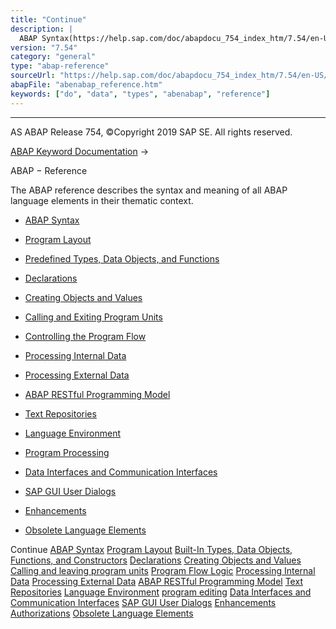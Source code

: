 ```yaml
---
title: "Continue"
description: |
  ABAP Syntax(https://help.sap.com/doc/abapdocu_754_index_htm/7.54/en-US/abenabap_syntax.htm) Program Layout(https://help.sap.com/doc/abapdocu_754_index_htm/7.54/en-US/abenabap_program_layout.htm) Built-In Types, Data Objects, Functions, and Constructors(https://help.sap.com/doc/abapdocu_754_ind
version: "7.54"
category: "general"
type: "abap-reference"
sourceUrl: "https://help.sap.com/doc/abapdocu_754_index_htm/7.54/en-US/abenabap_reference.htm"
abapFile: "abenabap_reference.htm"
keywords: ["do", "data", "types", "abenabap", "reference"]
---
```


* * *

AS ABAP Release 754, ©Copyright 2019 SAP SE. All rights reserved.

[ABAP Keyword Documentation](https://help.sap.com/doc/abapdocu_754_index_htm/7.54/en-US/abenabap.htm) → 

ABAP − Reference

The ABAP reference describes the syntax and meaning of all ABAP language elements in their thematic context.

-   [ABAP Syntax](https://help.sap.com/doc/abapdocu_754_index_htm/7.54/en-US/abenabap_syntax.htm)

-   [Program Layout](https://help.sap.com/doc/abapdocu_754_index_htm/7.54/en-US/abenabap_program_layout.htm)

-   [Predefined Types, Data Objects, and Functions](https://help.sap.com/doc/abapdocu_754_index_htm/7.54/en-US/abenbuilt_in.htm)

-   [Declarations](https://help.sap.com/doc/abapdocu_754_index_htm/7.54/en-US/abendeclarations.htm)

-   [Creating Objects and Values](https://help.sap.com/doc/abapdocu_754_index_htm/7.54/en-US/abencreate_objects.htm)

-   [Calling and Exiting Program Units](https://help.sap.com/doc/abapdocu_754_index_htm/7.54/en-US/abenabap_execution.htm)

-   [Controlling the Program Flow](https://help.sap.com/doc/abapdocu_754_index_htm/7.54/en-US/abenabap_flow_logic.htm)

-   [Processing Internal Data](https://help.sap.com/doc/abapdocu_754_index_htm/7.54/en-US/abenabap_data_working.htm)

-   [Processing External Data](https://help.sap.com/doc/abapdocu_754_index_htm/7.54/en-US/abenabap_language_external_data.htm)

-   [ABAP RESTful Programming Model](https://help.sap.com/doc/abapdocu_754_index_htm/7.54/en-US/abenrestful_abap_programming.htm)

-   [Text Repositories](https://help.sap.com/doc/abapdocu_754_index_htm/7.54/en-US/abenabap_texts.htm)

-   [Language Environment](https://help.sap.com/doc/abapdocu_754_index_htm/7.54/en-US/abenlanguage.htm)

-   [Program Processing](https://help.sap.com/doc/abapdocu_754_index_htm/7.54/en-US/abenprogram_editing.htm)

-   [Data Interfaces and Communication Interfaces](https://help.sap.com/doc/abapdocu_754_index_htm/7.54/en-US/abenabap_data_communication.htm)

-   [SAP GUI User Dialogs](https://help.sap.com/doc/abapdocu_754_index_htm/7.54/en-US/abenabap_screens.htm)

-   [Enhancements](https://help.sap.com/doc/abapdocu_754_index_htm/7.54/en-US/abenenhancement_framework.htm)

-   [Obsolete Language Elements](https://help.sap.com/doc/abapdocu_754_index_htm/7.54/en-US/abenabap_obsolete.htm)

Continue
[ABAP Syntax](https://help.sap.com/doc/abapdocu_754_index_htm/7.54/en-US/abenabap_syntax.htm)
[Program Layout](https://help.sap.com/doc/abapdocu_754_index_htm/7.54/en-US/abenabap_program_layout.htm)
[Built-In Types, Data Objects, Functions, and Constructors](https://help.sap.com/doc/abapdocu_754_index_htm/7.54/en-US/abenbuilt_in.htm)
[Declarations](https://help.sap.com/doc/abapdocu_754_index_htm/7.54/en-US/abendeclarations.htm)
[Creating Objects and Values](https://help.sap.com/doc/abapdocu_754_index_htm/7.54/en-US/abencreate_objects.htm)
[Calling and leaving program units](https://help.sap.com/doc/abapdocu_754_index_htm/7.54/en-US/abenabap_execution.htm)
[Program Flow Logic](https://help.sap.com/doc/abapdocu_754_index_htm/7.54/en-US/abenabap_flow_logic.htm)
[Processing Internal Data](https://help.sap.com/doc/abapdocu_754_index_htm/7.54/en-US/abenabap_data_working.htm)
[Processing External Data](https://help.sap.com/doc/abapdocu_754_index_htm/7.54/en-US/abenabap_language_external_data.htm)
[ABAP RESTful Programming Model](https://help.sap.com/doc/abapdocu_754_index_htm/7.54/en-US/abenrestful_abap_programming.htm)
[Text Repositories](https://help.sap.com/doc/abapdocu_754_index_htm/7.54/en-US/abenabap_texts.htm)
[Language Environment](https://help.sap.com/doc/abapdocu_754_index_htm/7.54/en-US/abenlanguage.htm)
[program editing](https://help.sap.com/doc/abapdocu_754_index_htm/7.54/en-US/abenprogram_editing.htm)
[Data Interfaces and Communication Interfaces](https://help.sap.com/doc/abapdocu_754_index_htm/7.54/en-US/abenabap_data_communication.htm)
[SAP GUI User Dialogs](https://help.sap.com/doc/abapdocu_754_index_htm/7.54/en-US/abenabap_screens.htm)
[Enhancements](https://help.sap.com/doc/abapdocu_754_index_htm/7.54/en-US/abenenhancement_framework.htm)
[Authorizations](https://help.sap.com/doc/abapdocu_754_index_htm/7.54/en-US/abenbc_authority_check.htm)
[Obsolete Language Elements](https://help.sap.com/doc/abapdocu_754_index_htm/7.54/en-US/abenabap_obsolete.htm)